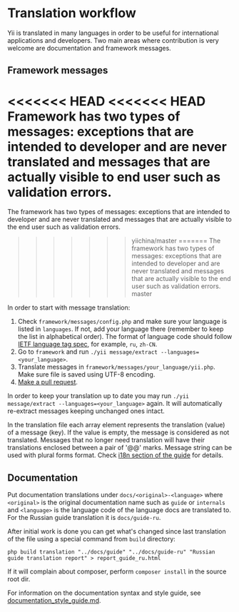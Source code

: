 Translation workflow
====================

Yii is translated in many languages in order to be useful for international applications and developers. Two main areas
where contribution is very welcome are documentation and framework messages.

Framework messages
------------------

<<<<<<< HEAD
<<<<<<< HEAD
Framework has two types of messages: exceptions that are intended to developer and are never translated and messages
that are actually visible to end user such as validation errors.
=======
The framework has two types of messages: exceptions that are intended to developer and are never translated and messages
that are actually visible to the end user such as validation errors.
>>>>>>> yiichina/master
=======
The framework has two types of messages: exceptions that are intended to developer and are never translated and messages
that are actually visible to the end user such as validation errors.
>>>>>>> master

In order to start with message translation:

1. Check `framework/messages/config.php` and make sure your language is listed in `languages`. If not,
   add your language there (remember to keep the list in alphabetical order). The format of language code
   should follow [IETF language tag spec](http://en.wikipedia.org/wiki/IETF_language_tag), for example,
   `ru`, `zh-CN`.
2. Go to `framework` and run `./yii message/extract --languages=<your_language>`.
3. Translate messages in `framework/messages/your_language/yii.php`. Make sure file is saved using UTF-8 encoding.
4. [Make a pull request](git-workflow.md).

In order to keep your translation up to date you may run `./yii message/extract --languages=<your_language>` again. It will
automatically re-extract messages keeping unchanged ones intact.

In the translation file each array element represents the translation (value) of a message (key). If the value is empty,
the message is considered as not translated. Messages that no longer need translation will have their translations
enclosed between a pair of '@@' marks. Message string can be used with plural forms format. Check [i18n section
of the guide](../guide/tutorial-i18n.md) for details.

Documentation
-------------

Put documentation translations under `docs/<original>-<language>` where `<original>` is the original documentation name
such as `guide` or `internals` and `<language>` is the language code of the language docs are translated to. For the
Russian guide translation it is `docs/guide-ru`.

After initial work is done you can get what's changed since last translation of the file using a special command from
`build` directory:

```
php build translation "../docs/guide" "../docs/guide-ru" "Russian guide translation report" > report_guide_ru.html
```

If it will complain about composer, perform `composer install` in the source root dir.

For information on the documentation syntax and style guide, see [documentation_style_guide.md](../documentation_style_guide.md).
